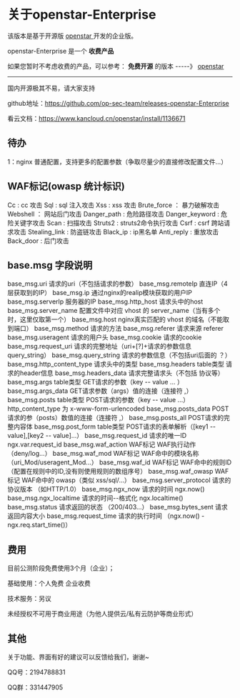 # 关于openstar-Enterprise

该版本是基于开源版 [openstar ](https://github.com/starjun/openstar) 开发的企业版。

openstar-Enterprise 是一个 **收费产品**

 如果您暂时不考虑收费的产品，可以参考： **免费开源** 的版本 -----》  [openstar ](https://github.com/starjun/openstar)


*****
国内开源极其不易，请大家支持

github地址：https://github.com/op-sec-team/releases-openstar-Enterprise

看云文档：https://www.kancloud.cn/openstar/install/1136671

## 待办
1：nginx 普通配置，支持更多的配置参数（争取尽量少的直接修改配置文件...）

## WAF标记(owasp 统计标识)
Cc : cc 攻击
Sql : sql 注入攻击
Xss : xss 攻击
Brute_force ： 暴力破解攻击
Webshell ： 网站后门攻击
Danger_path : 危险路径攻击
Danger_keyword : 危险关键字攻击
Scan : 扫描攻击
Struts2 : struts2命令执行攻击
Csrf : csrf 跨站请求攻击
Stealing_link : 防盗链攻击
Black_ip : ip黑名单
Anti_reply : 重放攻击
Back_door : 后门攻击

## base.msg 字段说明
base_msg.uri                    请求的uri（不包括请求的参数）
base_msg.remoteIp               直连IP（4层获取到的IP）
base_msg.ip                     通过nginx的realip模块获取的用户IP
base_msg.serverIp               服务器的IP
base_msg.http_host              请求头中的host
base_msg.server_name            配置文件中对应 vhost 的 server_name（当有多个时，这里仅取第一个）
base_msg.host                   nginx真实匹配的 vhost 的域名（不能取到端口）
base_msg.method                 请求的方法
base_msg.referer                请求来源 referer
base_msg.useragent              请求的用户头
base_msg.cookie                 请求的cookie
base_msg.request_uri            请求的完整地址（uri+[?]+请求的参数信息 query_string）
base_msg.query_string           请求的参数信息（不包括uri后面的 ？）
base_msg.http_content_type      请求头中的类型
base_msg.headers                table类型   请求的header信息
base_msg.headers_data           请求完整请求头（不包括 协议等）
base_msg.args                   table类型   GET请求的参数（key -- value ... ）
base_msg.args_data              GET请求参数（args）值的连接（连接符 ,）
base_msg.posts                  table类型   POST请求的参数（key -- value ...） http_content_type 为 x-www-form-urlencoded
base_msg.posts_data             POST请求的参（posts）数值的连接（连接符 ,）
base_msg.posts_all              POST请求的完整内容体
base_msg.post_form              table类型   POST请求的表单解析（[key1 -- value],[key2 -- value]...）
base_msg.request_id             请求的唯一ID ngx.var.request_id
base_msg.waf_action             WAF标记  WAF执行动作（deny/log...）
base_msg.waf_mod                WAF标记  WAF命中的模块名称（uri_Mod/useragent_Mod...）
base_msg.waf_id                 WAF标记  WAF命中的规则ID（配置在规则中的ID,没有则使用规则的数组序号）
base_msg.waf_owasp              WAF标记  WAF命中的 owasp（类似 xss/sql/...）
base_msg.server_protocol        请求的协议版本 （如HTTP/1.0）
base_msg.ngx_now                请求的时间 ngx.now()
base_msg.ngx_localtime          请求的时间--格式化 ngx.localtime()
base_msg.status                 请求返回的状态 （200/403...）
base_msg.bytes_sent             请求返回内容大小
base_msg.request_time           请求的执行时间 （ngx.now() - ngx.req.start_time()）



## 费用
目前公测阶段免费使用3个月（企业）；

基础使用：个人免费   企业收费

技术服务：另议

未经授权不可用于商业用途（为他人提供云/私有云防护等商业形式）

## 其他
关于功能、界面有好的建议可以反馈给我们，谢谢~

QQ号：2194788831

QQ群：331447905
